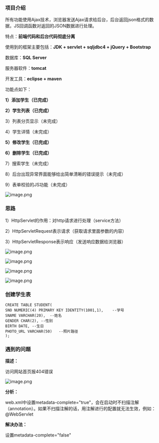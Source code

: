 ### 项目介绍
所有功能使用Ajax技术，浏览器发送Ajax请求给后台，后台返回json格式的数据，JS回调函数对返回的JSON数据进行处理。

特点：**前端代码和后台代码彻底分离**

使用到的框架主要包括：**JDK + servlet + sqljdbc4 + jQuery + Bootstrap**

数据库：**SQL Server**

服务器软件：**tomcat**

开发工具：**eclipse + maven**

功能点如下：

**1）添加学生（已完成）**

**2）学生列表（已完成）**

3）列表分页显示（未完成）

4）学生详情（未完成）

**5）修改学生（已完成）**

**6）删除学生（已完成）**

7）搜索学生（未完成）

8）后台出现异常界面能够给出简单清晰的错误提示（未完成）

9）表单校验的JS功能（未完成）

![image.png](https://upload-images.jianshu.io/upload_images/10027900-736d126c6bfca41c.png?imageMogr2/auto-orient/strip%7CimageView2/2/w/1240)

### 思路
1）HttpServlet的作用：对http请求进行处理（service方法）

2）HttpServletRequest表示请求（获取请求里面参数的内容）

3）HttpServletResponse表示响应（发送响应数据给浏览器）

![image.png](https://upload-images.jianshu.io/upload_images/10027900-485cbc2085f643e5.png?imageMogr2/auto-orient/strip%7CimageView2/2/w/1240)

![image.png](https://upload-images.jianshu.io/upload_images/10027900-eef18708d0bc2d7e.png?imageMogr2/auto-orient/strip%7CimageView2/2/w/1240)

![image.png](https://upload-images.jianshu.io/upload_images/10027900-4e61a4569973927d.png?imageMogr2/auto-orient/strip%7CimageView2/2/w/1240)

![image.png](https://upload-images.jianshu.io/upload_images/10027900-699c2905e14b4882.png?imageMogr2/auto-orient/strip%7CimageView2/2/w/1240)



### 创建学生表
```
CREATE TABLE STUDENT(
SNO NUMERIC(4) PRIMARY KEY IDENTITY(1001,1),	--学号
SNAME VARCHAR(20),	--姓名
GENDER CHAR(2),	--性别
BIRTH DATE,	--生日
PHOTO_URL VARCHAR(50)	--照片路径
);
```
### 遇到的问题
**描述：**

访问网站首页报404错误

![image.png](https://upload-images.jianshu.io/upload_images/10027900-e3a16642a128e4e4.png?imageMogr2/auto-orient/strip%7CimageView2/2/w/1240)

**分析：**

web.xml中设置metadata-complete="true"，会在启动时不扫描注解（annotation）。如果不扫描注解的话，用注解进行的配置就无法生效，例如：@WebServlet

**解决办法：**

设置metadata-complete="false"
